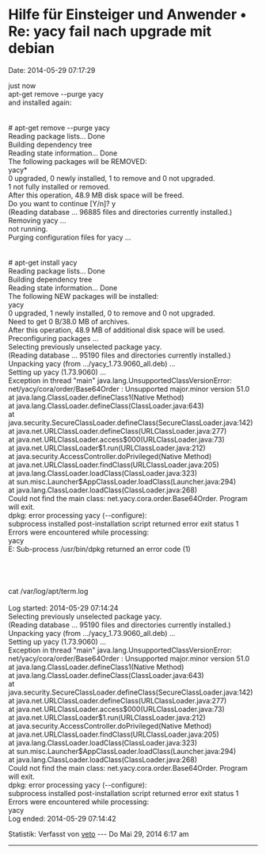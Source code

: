 Hilfe für Einsteiger und Anwender • Re: yacy fail nach upgrade mit debian
=========================================================================

Date: 2014-05-29 07:17:29

just now\
apt-get remove \--purge yacy\
and installed again:\
\
\
\# apt-get remove \--purge yacy\
Reading package lists\... Done\
Building dependency tree\
Reading state information\... Done\
The following packages will be REMOVED:\
yacy\*\
0 upgraded, 0 newly installed, 1 to remove and 0 not upgraded.\
1 not fully installed or removed.\
After this operation, 48.9 MB disk space will be freed.\
Do you want to continue \[Y/n\]? y\
(Reading database \... 96885 files and directories currently
installed.)\
Removing yacy \...\
not running.\
Purging configuration files for yacy \...\
\
\
\# apt-get install yacy\
Reading package lists\... Done\
Building dependency tree\
Reading state information\... Done\
The following NEW packages will be installed:\
yacy\
0 upgraded, 1 newly installed, 0 to remove and 0 not upgraded.\
Need to get 0 B/38.0 MB of archives.\
After this operation, 48.9 MB of additional disk space will be used.\
Preconfiguring packages \...\
Selecting previously unselected package yacy.\
(Reading database \... 95190 files and directories currently
installed.)\
Unpacking yacy (from \.../yacy\_1.73.9060\_all.deb) \...\
Setting up yacy (1.73.9060) \...\
Exception in thread \"main\" java.lang.UnsupportedClassVersionError:
net/yacy/cora/order/Base64Order : Unsupported major.minor version 51.0\
at java.lang.ClassLoader.defineClass1(Native Method)\
at java.lang.ClassLoader.defineClass(ClassLoader.java:643)\
at
java.security.SecureClassLoader.defineClass(SecureClassLoader.java:142)\
at java.net.URLClassLoader.defineClass(URLClassLoader.java:277)\
at java.net.URLClassLoader.access\$000(URLClassLoader.java:73)\
at java.net.URLClassLoader\$1.run(URLClassLoader.java:212)\
at java.security.AccessController.doPrivileged(Native Method)\
at java.net.URLClassLoader.findClass(URLClassLoader.java:205)\
at java.lang.ClassLoader.loadClass(ClassLoader.java:323)\
at sun.misc.Launcher\$AppClassLoader.loadClass(Launcher.java:294)\
at java.lang.ClassLoader.loadClass(ClassLoader.java:268)\
Could not find the main class: net.yacy.cora.order.Base64Order. Program
will exit.\
dpkg: error processing yacy (\--configure):\
subprocess installed post-installation script returned error exit status
1\
Errors were encountered while processing:\
yacy\
E: Sub-process /usr/bin/dpkg returned an error code (1)\
\
\
\
\
cat /var/log/apt/term.log\
\
Log started: 2014-05-29 07:14:24\
Selecting previously unselected package yacy.\
(Reading database \... 95190 files and directories currently
installed.)\
Unpacking yacy (from \.../yacy\_1.73.9060\_all.deb) \...\
Setting up yacy (1.73.9060) \...\
Exception in thread \"main\" java.lang.UnsupportedClassVersionError:
net/yacy/cora/order/Base64Order : Unsupported major.minor version 51.0\
at java.lang.ClassLoader.defineClass1(Native Method)\
at java.lang.ClassLoader.defineClass(ClassLoader.java:643)\
at
java.security.SecureClassLoader.defineClass(SecureClassLoader.java:142)\
at java.net.URLClassLoader.defineClass(URLClassLoader.java:277)\
at java.net.URLClassLoader.access\$000(URLClassLoader.java:73)\
at java.net.URLClassLoader\$1.run(URLClassLoader.java:212)\
at java.security.AccessController.doPrivileged(Native Method)\
at java.net.URLClassLoader.findClass(URLClassLoader.java:205)\
at java.lang.ClassLoader.loadClass(ClassLoader.java:323)\
at sun.misc.Launcher\$AppClassLoader.loadClass(Launcher.java:294)\
at java.lang.ClassLoader.loadClass(ClassLoader.java:268)\
Could not find the main class: net.yacy.cora.order.Base64Order. Program
will exit.\
dpkg: error processing yacy (\--configure):\
subprocess installed post-installation script returned error exit status
1\
Errors were encountered while processing:\
yacy\
Log ended: 2014-05-29 07:14:42

Statistik: Verfasst von
[veto](http://forum.yacy-websuche.de/memberlist.php?mode=viewprofile&u=8911)
--- Do Mai 29, 2014 6:17 am

------------------------------------------------------------------------
